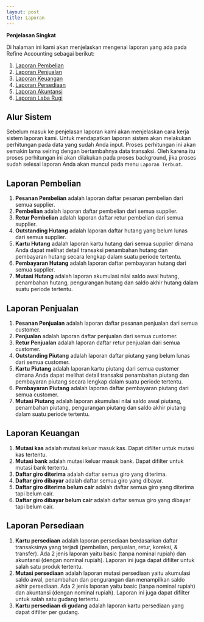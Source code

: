 ```yaml
---
layout: post
title: Laporan
---
```


**Penjelasan Singkat**

Di halaman ini kami akan menjelaskan mengenai laporan yang ada pada Refine Accounting sebagai berikut:

1. [Laporan Pembelian](#laporan-pembelian)
1. [Laporan Penjualan](#laporan-penjualan)
1. [Laporan Keuangan](#laporan-keuangan)
1. [Laporan Persediaan](#laporan-persediaan)
1. [Laporan Akuntansi](#laporan-akuntansi)
1. [Laporan Laba Rugi](#laporan-laba-rugi)

## Alur Sistem

Sebelum masuk ke penjelasan laporan kami akan menjelaskan cara kerja sistem laporan kami. Untuk mendapatkan laporan sistem akan melakukan perhitungan pada data yang sudah Anda input. Proses perhitungan ini akan semakin lama seiring dengan bertambahnya data transaksi. Oleh karena itu proses perhitungan ini akan dilakukan pada proses background, jika proses sudah selesai laporan Anda akan muncul pada menu `Laporan Terbuat`.

## Laporan Pembelian

1. **Pesanan Pembelian** adalah laporan daftar pesanan pembelian dari semua supplier.
1. **Pembelian** adalah laporan daftar pembelian dari semua supplier.
1. **Retur Pembelian** adalah laporan daftar retur pembelian dari semua supplier.
1. **Outstanding Hutang** adalah laporan daftar hutang yang belum lunas dari semua supplier.
1. **Kartu Hutang** adalah laporan kartu hutang dari semua supplier dimana Anda dapat melihat detail transaksi penambahan hutang dan pembayaran hutang secara lengkap dalam suatu periode tertentu.
1. **Pembayaran Hutang** adalah laporan daftar pembayaran hutang dari semua supplier.
1. **Mutasi Hutang** adalah laporan akumulasi nilai saldo awal hutang, penambahan hutang, pengurangan hutang dan saldo akhir hutang dalam suatu periode tertentu.

## Laporan Penjualan

1. **Pesanan Penjualan** adalah laporan daftar pesanan penjualan dari semua customer.
1. **Penjualan** adalah laporan daftar penjualan dari semua customer.
1. **Retur Penjualan** adalah laporan daftar retur penjualan dari semua customer.
1. **Outstanding Piutang** adalah laporan daftar piutang yang belum lunas dari semua customer.
1. **Kartu Piutang** adalah laporan kartu piutang dari semua customer dimana Anda dapat melihat detail transaksi penambahan piutang dan pembayaran piutang secara lengkap dalam suatu periode tertentu.
1. **Pembayaran Piutang** adalah laporan daftar pembayaran piutang dari semua customer.
1. **Mutasi Piutang** adalah laporan akumulasi nilai saldo awal piutang, penambahan piutang, pengurangan piutang dan saldo akhir piutang dalam suatu periode tertentu.

## Laporan Keuangan

1. **Mutasi kas** adalah mutasi keluar masuk kas. Dapat difilter untuk mutasi kas tertentu.
1. **Mutasi bank** adalah mutasi keluar masuk bank. Dapat difilter untuk mutasi bank tertentu.
1. **Daftar giro diterima** adalah daftar semua giro yang diterima.
1. **Daftar giro dibayar** adalah daftar semua giro yang dibayar.
1. **Daftar giro diterima belum cair** adalah daftar semua giro yang diterima tapi belum cair.
1. **Daftar giro dibayar belum cair** adalah daftar semua giro yang dibayar tapi belum cair.

## Laporan Persediaan

1. **Kartu persediaan** adalah laporan persediaan berdasarkan daftar transaksinya yang terjadi (pembelian, penjualan, retur, koreksi, & transfer). Ada 2 jenis laporan yaitu basic (tanpa nominal rupiah) dan akuntansi (dengan nominal rupiah). Laporan ini juga dapat difilter untuk salah satu produk tertentu.
1. **Mutasi persediaan** adalah laporan mutasi persediaan yaitu akumulasi saldo awal, penambahan dan pengurangan dan menampilkan saldo akhir persediaan. Ada 2 jenis laporan yaitu basic (tanpa nominal rupiah) dan akuntansi (dengan nominal rupiah). Laporan ini juga dapat difilter untuk salah satu gudang tertentu.
1. **Kartu persediaan di gudang** adalah laporan kartu persediaan yang dapat difilter per gudang.
